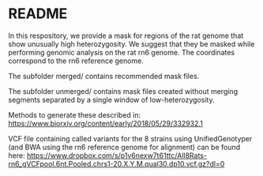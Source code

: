 # README

In this respository, we provide a mask for regions of the rat genome that show unusually high heterozygosity. We suggest that they be masked while performing genomic analysis on the rat rn6 genome.
The coordinates correspond to the rn6 reference genome.

The subfolder merged/ contains recommended mask files.

The subfolder unmerged/ contains mask files created without merging segments separated by a single window of low-heterozygosity.

Methods to generate these described in: https://www.biorxiv.org/content/early/2018/05/29/332932.1

VCF file containing called variants for the 8 strains using UnifiedGenotyper (and BWA using the rn6 reference genome for alignment) can be found here: https://www.dropbox.com/s/p1v6nexw7t61ttc/All8Rats-rn6_gVCFpool.6nt.Pooled.chrs1-20.X.Y.M.qual30.dp10.vcf.gz?dl=0
